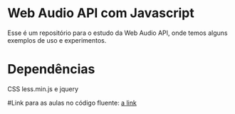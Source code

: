 # Web Audio API com Javascript

Esse é um repositório para o estudo da Web Audio API, onde temos alguns exemplos de uso e experimentos.

# Dependências

CSS less.min.js e jquery

#Link para as aulas no código fluente:
[a link](https://www.codigofluente.com.br/algoritmo-linguagem-de-programacao/curso-de-javascript/javascript-web-audio-api/)